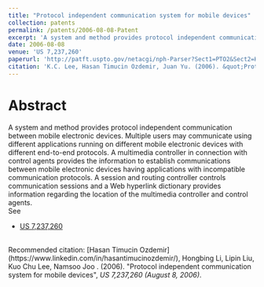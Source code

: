 ```yaml
---
title: "Protocol independent communication system for mobile devices"
collection: patents
permalink: /patents/2006-08-08-Patent
excerpt: 'A system and method provides protocol independent communication between mobile electronic devices.'
date: 2006-08-08
venue: 'US 7,237,260'
paperurl: 'http://patft.uspto.gov/netacgi/nph-Parser?Sect1=PTO2&Sect2=HITOFF&p=1&u=%2Fnetahtml%2FPTO%2Fsearch-bool.html&r=1&f=G&l=50&co1=AND&d=PTXT&s1=7,237,260.PN.&OS=PN/7,237,260&RS=PN/7,237,260'
citation: 'K.C. Lee, Hasan Timucin Ozdemir, Juan Yu. (2006). &quot;Protocol independent communication system for mobile devices&quot;, <i>US 7,237,260 (August 8, 2006)</i>.'
---
```


Abstract
========
A system and method provides protocol independent communication between mobile electronic devices.
Multiple users may communicate using different applications running on different mobile electronic devices with different end-to-end protocols.
A multimedia controller in connection with control agents provides the information to establish communications between mobile electronic devices having applications with incompatible communication protocols.
A session and routing controller controls communication sessions and a Web hyperlink dictionary provides information regarding the location of the multimedia controller and control agents.
<br>
See
- [US 7,237,260](http://patft.uspto.gov/netacgi/nph-Parser?Sect1=PTO2&Sect2=HITOFF&p=1&u=%2Fnetahtml%2FPTO%2Fsearch-bool.html&r=1&f=G&l=50&co1=AND&d=PTXT&s1=7,237,260.PN.&OS=PN/7,237,260&RS=PN/7,237,260)

<br>
Recommended citation: [Hasan Timucin Ozdemir](https://www.linkedin.com/in/hasantimucinozdemir/), Hongbing Li, Lipin Liu, Kuo Chu Lee, Namsoo Joo . (2006). "Protocol independent communication system for mobile devices", <i>US 7,237,260 (August 8, 2006)</i>. 
